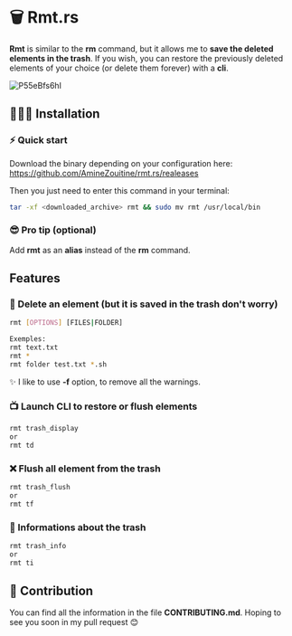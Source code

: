 # 🗑️ Rmt.rs

**Rmt** is similar to the **rm** command, but it allows me to **save the deleted elements in the trash**. If you wish, you can restore the previously deleted elements of your choice (or delete them forever) with a **cli**.

![P55eBfs6hI](https://user-images.githubusercontent.com/53370597/195175045-39ae8363-2944-467b-b57f-945afcaa17e9.gif)


## 👨🏽‍💻 Installation



### ⚡️ Quick start

Download the binary depending on your configuration here: https://github.com/AmineZouitine/rmt.rs/realeases

Then you just need to enter this command in your terminal:
```sh
tar -xf <downloaded_archive> rmt && sudo mv rmt /usr/local/bin
````

### 😎 Pro tip (optional)

Add **rmt** as an **alias** instead of the **rm** command.
## Features

### 🚮 Delete an element (but it is saved in the trash don't worry)

```sh
rmt [OPTIONS] [FILES|FOLDER]

Exemples: 
rmt text.txt
rmt *
rmt folder test.txt *.sh
```
✨ I like to use **-f** option, to remove all the warnings.

### 📺 Launch CLI to restore or flush elements

```sh
rmt trash_display
or
rmt td
```

### ❌ Flush all element from the trash
```sh
rmt trash_flush
or
rmt tf
```

### 🔎 Informations about the trash

```sh
rmt trash_info
or
rmt ti
```

## 🫵 Contribution

You can find all the information in the file **CONTRIBUTING.md**. Hoping to see you soon in my pull request 😊
